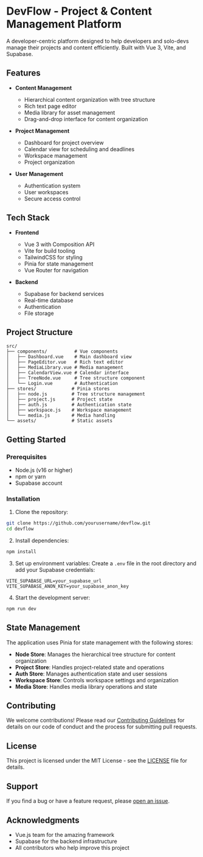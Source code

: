 # DevFlow - Project & Content Management Platform

A developer-centric platform designed to help developers and solo-devs manage their projects and content efficiently. Built with Vue 3, Vite, and Supabase.

## Features

- **Content Management**
  - Hierarchical content organization with tree structure
  - Rich text page editor
  - Media library for asset management
  - Drag-and-drop interface for content organization

- **Project Management**
  - Dashboard for project overview
  - Calendar view for scheduling and deadlines
  - Workspace management
  - Project organization

- **User Management**
  - Authentication system
  - User workspaces
  - Secure access control

## Tech Stack

- **Frontend**
  - Vue 3 with Composition API
  - Vite for build tooling
  - TailwindCSS for styling
  - Pinia for state management
  - Vue Router for navigation

- **Backend**
  - Supabase for backend services
  - Real-time database
  - Authentication
  - File storage

## Project Structure

```
src/
├── components/          # Vue components
│   ├── Dashboard.vue    # Main dashboard view
│   ├── PageEditor.vue   # Rich text editor
│   ├── MediaLibrary.vue # Media management
│   ├── CalendarView.vue # Calendar interface
│   ├── TreeNode.vue     # Tree structure component
│   └── Login.vue        # Authentication
├── stores/             # Pinia stores
│   ├── node.js         # Tree structure management
│   ├── project.js      # Project state
│   ├── auth.js         # Authentication state
│   ├── workspace.js    # Workspace management
│   └── media.js        # Media handling
└── assets/             # Static assets
```

## Getting Started

### Prerequisites

- Node.js (v16 or higher)
- npm or yarn
- Supabase account

### Installation

1. Clone the repository:
```bash
git clone https://github.com/yourusername/devflow.git
cd devflow
```

2. Install dependencies:
```bash
npm install
```

3. Set up environment variables:
Create a `.env` file in the root directory and add your Supabase credentials:
```
VITE_SUPABASE_URL=your_supabase_url
VITE_SUPABASE_ANON_KEY=your_supabase_anon_key
```

4. Start the development server:
```bash
npm run dev
```

## State Management

The application uses Pinia for state management with the following stores:

- **Node Store**: Manages the hierarchical tree structure for content organization
- **Project Store**: Handles project-related state and operations
- **Auth Store**: Manages authentication state and user sessions
- **Workspace Store**: Controls workspace settings and organization
- **Media Store**: Handles media library operations and state

## Contributing

We welcome contributions! Please read our [Contributing Guidelines](CONTRIBUTING.md) for details on our code of conduct and the process for submitting pull requests.

## License

This project is licensed under the MIT License - see the [LICENSE](LICENSE) file for details.

## Support

If you find a bug or have a feature request, please [open an issue](https://github.com/yourusername/devflow/issues).

## Acknowledgments

- Vue.js team for the amazing framework
- Supabase for the backend infrastructure
- All contributors who help improve this project
